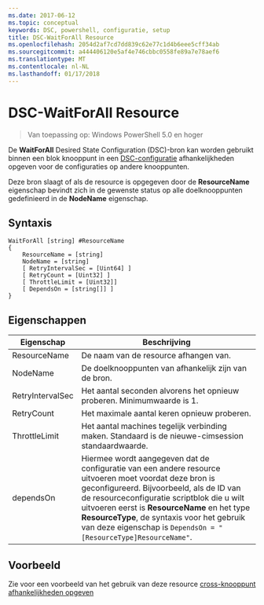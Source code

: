 ```yaml
---
ms.date: 2017-06-12
ms.topic: conceptual
keywords: DSC, powershell, configuratie, setup
title: DSC-WaitForAll Resource
ms.openlocfilehash: 2054d2af7cd7dd839c62e77c1d4b6eee5cff34ab
ms.sourcegitcommit: a444406120e5af4e746cbbc0558fe89a7e78aef6
ms.translationtype: MT
ms.contentlocale: nl-NL
ms.lasthandoff: 01/17/2018
---
```

# <a name="dsc-waitforall-resource"></a>DSC-WaitForAll Resource

> Van toepassing op: Windows PowerShell 5.0 en hoger

De **WaitForAll** Desired State Configuration (DSC)-bron kan worden gebruikt binnen een blok knooppunt in een [DSC-configuratie](configurations.md) afhankelijkheden opgeven voor de configuraties op andere knooppunten.

Deze bron slaagt of als de resource is opgegeven door de **ResourceName** eigenschap bevindt zich in de gewenste status op alle doelknooppunten gedefinieerd in de **NodeName** eigenschap.


## <a name="syntax"></a>Syntaxis

```
WaitForAll [string] #ResourceName
{
    ResourceName = [string]
    NodeName = [string]
    [ RetryIntervalSec = [Uint64] ]
    [ RetryCount = [Uint32] ] 
    [ ThrottleLimit = [Uint32]]
    [ DependsOn = [string[]] ]
}
```

## <a name="properties"></a>Eigenschappen

|  Eigenschap  |  Beschrijving   | 
|---|---| 
| ResourceName| De naam van de resource afhangen van.| 
| NodeName| De doelknooppunten van afhankelijk zijn van de bron.| 
| RetryIntervalSec| Het aantal seconden alvorens het opnieuw proberen. Minimumwaarde is 1.| 
| RetryCount| Het maximale aantal keren opnieuw proberen.| 
| ThrottleLimit| Het aantal machines tegelijk verbinding maken. Standaard is de nieuwe-cimsession standaardwaarde.| 
| dependsOn | Hiermee wordt aangegeven dat de configuratie van een andere resource uitvoeren moet voordat deze bron is geconfigureerd. Bijvoorbeeld, als de ID van de resourceconfiguratie scriptblok die u wilt uitvoeren eerst is __ResourceName__ en het type __ResourceType__, de syntaxis voor het gebruik van deze eigenschap is `DependsOn = "[ResourceType]ResourceName"`.|


## <a name="example"></a>Voorbeeld

Zie voor een voorbeeld van het gebruik van deze resource [cross-knooppunt afhankelijkheden opgeven](crossNodeDependencies.md)

